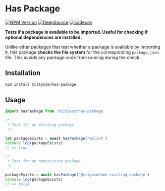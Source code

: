 # Has Package

[![NPM Version](https://img.shields.io/npm/v/%40cityssm%2Fhas-package)](https://www.npmjs.com/package/@cityssm/has-package)
[![DeepSource](https://app.deepsource.com/gh/cityssm/node-has-package.svg/?label=active+issues&show_trend=true&token=DR3479iXPgrcY5n3e5515lA-)](https://app.deepsource.com/gh/cityssm/node-has-package/)
[![codecov](https://codecov.io/gh/cityssm/node-has-package/graph/badge.svg?token=YG1D26SPQF)](https://codecov.io/gh/cityssm/node-has-package)

**Tests if a package is available to be imported. Useful for checking if optional dependencies are installed.**

Unlike other packages that test whether a package is available by importing it,
this package **checks the file system** for the corresponding `package.json` file.
This avoids any package code from running during the check.

## Installation

```sh
npm install @cityssm/has-package
```

## Usage

```javascript
import hasPackage from '@cityssm/has-package'

/*
 * Test for an existing package
 */

let packageExists = await hasPackage('eslint')
console.log(packageExists)
// => true

/*
 * Test for an nonexisting package
 */

packageExists = await hasPackage('@cityssm/non-existing-package')
console.log(packageExists)
// => false
```
